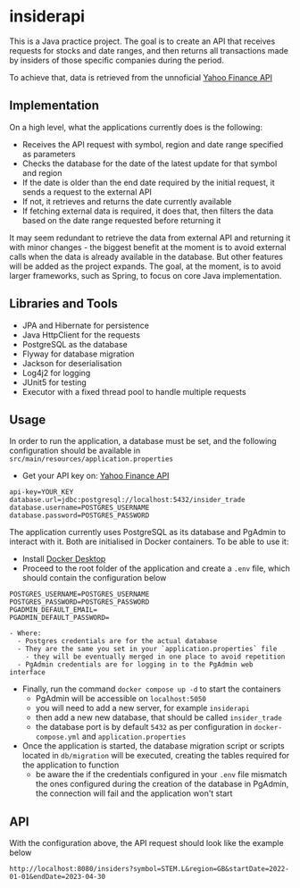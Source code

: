 # insiderapi

This is a Java practice project. The goal is to create an API that receives requests for stocks and date ranges, and then returns all transactions made by insiders of those specific companies during the period.

To achieve that, data is retrieved from the unnoficial [Yahoo Finance API](https://rapidapi.com/apidojo/api/yahoo-finance1)

## Implementation

On a high level, what the applications currently does is the following:
* Receives the API request with symbol, region and date range specified as parameters
* Checks the database for the date of the latest update for that symbol and region
* If the date is older than the end date required by the initial request, it sends a request to the external API
* If not, it retrieves and returns the date currently available
* If fetching external data is required, it does that, then filters the data based on the date range requested before returning it

It may seem redundant to retrieve the data from external API and returning it with minor changes - the biggest benefit at the moment is to avoid external calls when the data is already available in the database. But other features will be added as the project expands.
The goal, at the moment, is to avoid larger frameworks, such as Spring, to focus on core Java implementation.

## Libraries and Tools

* JPA and Hibernate for persistence
* Java HttpClient for the requests
* PostgreSQL as the database
* Flyway for database migration
* Jackson for deserialisation
* Log4j2 for logging
* JUnit5 for testing
* Executor with a fixed thread pool to handle multiple requests

## Usage

In order to run the application, a database must be set, and the following configuration should be available in `src/main/resources/application.properties`
* Get your API key on: [Yahoo Finance API](https://rapidapi.com/apidojo/api/yahoo-finance1)

```
api-key=YOUR_KEY
database.url=jdbc:postgresql://localhost:5432/insider_trade
database.username=POSTGRES_USERNAME
database.password=POSTGRES_PASSWORD
```

The application currently uses PostgreSQL as its database and PgAdmin to interact with it. Both are initialised in Docker containers. To be able to use it:
* Install [Docker Desktop](https://www.docker.com/products/docker-desktop/)
* Proceed to the root folder of the application and create a `.env` file, which should contain the configuration below
```
POSTGRES_USERNAME=POSTGRES_USERNAME
POSTGRES_PASSWORD=POSTGRES_PASSWORD
PGADMIN_DEFAULT_EMAIL=
PGADMIN_DEFAULT_PASSWORD=
```
    - Where:
      - Postgres credentials are for the actual database
      - They are the same you set in your `application.properties` file
        - they will be eventually merged in one place to avoid repetition
      - PgAdmin credentials are for logging in to the PgAdmin web interface

* Finally, run the command `docker compose up -d` to start the containers
  * PgAdmin will be accessible on `localhost:5050`
  * you will need to add a new server, for example `insiderapi`
  * then add a new new database, that should be called `insider_trade`
  * the database port is by default `5432` as per configuration in `docker-compose.yml` and `application.properties`
* Once the application is started, the database migration script or scripts located in `db/migration` will be executed, creating the tables required for the application to function
  * be aware the if the credentials configured in your `.env` file mismatch the ones configured during the creation of the database in PgAdmin, the connection will fail and the application won't start

## API

With the configuration above, the API request should look like the example below

```
http://localhost:8080/insiders?symbol=STEM.L&region=GB&startDate=2022-01-01&endDate=2023-04-30
```
